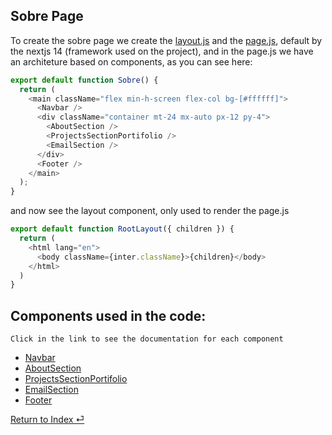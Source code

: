 ## Sobre Page

To create the sobre page we create the [layout.js](../../src/app/sobre/layout.js) and the [page.js](../../src/app/sobre/page.js), default by the nextjs 14 (framework used on the project), and in the page.js we have an architeture based on components, as you can see here: 

``` js
export default function Sobre() {
  return (
    <main className="flex min-h-screen flex-col bg-[#ffffff]">
      <Navbar />
      <div className="container mt-24 mx-auto px-12 py-4">
        <AboutSection />
        <ProjectsSectionPortifolio />
        <EmailSection />
      </div>
      <Footer />
    </main>
  );
}
```
and now see the layout component, only used to render the page.js

``` js
export default function RootLayout({ children }) {
  return (
    <html lang="en">
      <body className={inter.className}>{children}</body>
    </html>
  )
}
```
## Components used in the code:
```
Click in the link to see the documentation for each component
```
* [Navbar](../Components//Navbar.md)
* [AboutSection](../Components/AboutSection.md)
* [ProjectsSectionPortifolio](../Components/ProjectsPortifolio.md)
* [EmailSection](../Components/EmailSection.md)
* [Footer](../Components/Footer.md)

[Return to Index ⏎](../Index.md)
